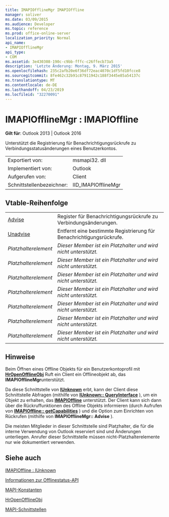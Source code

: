 ```yaml
---
title: IMAPIOfflineMgr IMAPIOffline
manager: soliver
ms.date: 03/09/2015
ms.audience: Developer
ms.topic: reference
ms.prod: office-online-server
localization_priority: Normal
api_name:
- IMAPIOfflineMgr
api_type:
- COM
ms.assetid: 3e430308-190c-c9bb-fffc-c26ffecb73a5
description: 'Letzte Änderung: Montag, 9. März 2015'
ms.openlocfilehash: 235c2afb20e6f36df72eac4070c1df5fd10fcce8
ms.sourcegitcommit: 8fe462c32b91c87911942c188f3445e85a54137c
ms.translationtype: MT
ms.contentlocale: de-DE
ms.lasthandoff: 04/23/2019
ms.locfileid: "32270091"
---
```

# <a name="imapiofflinemgr--imapioffline"></a>IMAPIOfflineMgr : IMAPIOffline

  
  
**Gilt für**: Outlook 2013 | Outlook 2016 
  
Unterstützt die Registrierung für Benachrichtigungsrückrufe zu Verbindungsstatusänderungen eines Benutzerkontos.
  
|||
|:-----|:-----|
|Exportiert von:  <br/> |msmapi32. dll  <br/> |
|Implementiert von:  <br/> |Outlook  <br/> |
|Aufgerufen von:  <br/> |Client  <br/> |
|Schnittstellenbezeichner:  <br/> |IID_IMAPIOfflineMgr  <br/> |
   
## <a name="vtable-order"></a>Vtable-Reihenfolge

|||
|:-----|:-----|
|[Advise](imapiofflinemgr-advise.md) <br/> |Register für Benachrichtigungsrückrufe zu Verbindungsänderungen.  <br/> |
|[Unadvise](imapiofflinemgr-unadvise.md) <br/> |Entfernt eine bestimmte Registrierung für Benachrichtigungsrückrufe.  <br/> |
| *Platzhalterelement*  <br/> | *Dieser Member ist ein Platzhalter und wird nicht unterstützt.*  <br/> |
| *Platzhalterelement*  <br/> | *Dieser Member ist ein Platzhalter und wird nicht unterstützt.*  <br/> |
| *Platzhalterelement*  <br/> | *Dieser Member ist ein Platzhalter und wird nicht unterstützt.*  <br/> |
| *Platzhalterelement*  <br/> | *Dieser Member ist ein Platzhalter und wird nicht unterstützt.*  <br/> |
| *Platzhalterelement*  <br/> | *Dieser Member ist ein Platzhalter und wird nicht unterstützt.*  <br/> |
| *Platzhalterelement*  <br/> | *Dieser Member ist ein Platzhalter und wird nicht unterstützt.*  <br/> |
| *Platzhalterelement*  <br/> | *Dieser Member ist ein Platzhalter und wird nicht unterstützt.*  <br/> |
   
## <a name="remarks"></a>Hinweise

Beim Öffnen eines Offline Objekts für ein Benutzerkontoprofil mit **[HrOpenOfflineObj](hropenofflineobj.md)** Ruft ein Client ein Offlineobjekt ab, das **IMAPIOfflineMgr**unterstützt. 
  
Da diese Schnittstelle von **[IUnknown](https://msdn.microsoft.com/library/ms680509%28v=VS.85%29.aspx)** erbt, kann der Client diese Schnittstelle Abfragen (mithilfe von **[IUnknown:: QueryInterface](https://msdn.microsoft.com/library/ms682521%28v=VS.85%29.aspx)** ), um ein Objekt zu erhalten, das **[IMAPIOffline](imapiofflineiunknown.md)** unterstützt. Der Client kann sich dann über die Rückruffunktionen des Offline Objekts informieren (durch Aufrufen von **[IMAPIOffline:: getCapabilities](imapioffline-getcapabilities.md)** ) und die Option zum Einrichten von Rückrufen (mithilfe von **IMAPIOfflineMgr:: Advise** ). 
  
Die meisten Mitglieder in dieser Schnittstelle sind Platzhalter, die für die interne Verwendung von Outlook reserviert sind und Änderungen unterliegen. Anrufer dieser Schnittstelle müssen nicht-Platzhalterelemente nur wie dokumentiert verwenden.
  
## <a name="see-also"></a>Siehe auch



[IMAPIOffline : IUnknown](imapiofflineiunknown.md)


[Informationen zur Offlinestatus-API](about-the-offline-state-api.md)
  
[MAPI-Konstanten](mapi-constants.md)
  
[HrOpenOfflineObj](hropenofflineobj.md)
  
[MAPI-Schnittstellen](mapi-interfaces.md)

